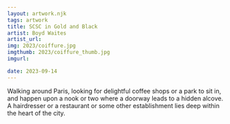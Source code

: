 ```yaml
---
layout: artwork.njk
tags: artwork
title: SCSC in Gold and Black
artist: Boyd Waites
artist_url: 
img: 2023/coiffure.jpg
imgthumb: 2023/coiffure_thumb.jpg
imgurl:

date: 2023-09-14
---
```


Walking around Paris, looking for delightful coffee shops or a park to sit in, and happen upon a nook or two where a doorway leads to a hidden alcove. 
A hairdresser or a restaurant or some other establishment lies deep within the heart of the city.
